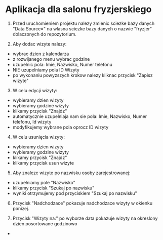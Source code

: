 # Aplikacja dla salonu fryzjerskiego

1. Przed uruchomieniem projektu nalezy zmienic sciezke bazy danych "Data Source="
na wlasna sciezke bazy danych o nazwie "fryzjer" dolaczonych do repozytorium.

2. Aby dodac wizyte nalezy:
- wybrac dzien z kalendarza
- z rozwijanego menu wybrac godzine
- uzupelnic pola: Imie, Nazwisko, Numer telefonu
- NIE uzupelniamy pola ID Wizyty
- po wykonaniu powyzszych krokow nalezy kliknac przycisk "Zapisz wizyte"

3. W celu edycji wizyty:
- wybieramy dzien wizyty
- wybieramy godzine wizyty
- klikamy przycisk "Znajdz"
- automatycznie uzupelniaja nam sie pola: Imie, Nazwisko, Numer telefonu, Id wizyty
- modyfikujemy wybrane pola oprocz ID wizyty

4. W celu usunięcia wizyty:
- wybieramy dzien wizyty
- wybieramy godzine wizyty
- klikamy przycisk "Znajdz"
- klikamy przycisk usun wizyte

5. Aby znalezc wizyte po nazwisku osoby zarejestrowanej:
- uzupełniamy pole "Nazwisko"
- klikamy przycisk "Szukaj po nazwisku"
- wyniki otrzymujemy pod przyciskiem "Szukaj po nazwisku"

6. Przycisk "Nadchodzace" pokazuje nadchodzace wizyty w okienku ponizej.

7. Przycisk "Wizyty na:" po wyborze data pokazuje wizyty na okreslony dzien posortowane godzinowo


-
